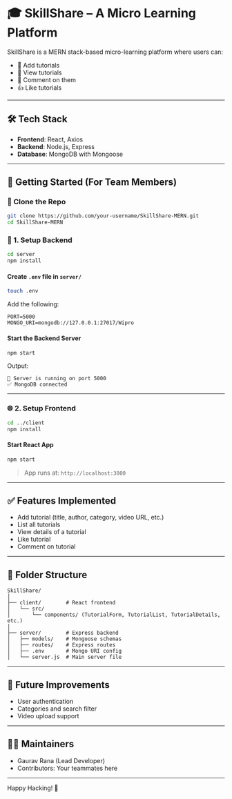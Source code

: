 # 🎓 SkillShare – A Micro Learning Platform

SkillShare is a MERN stack-based micro-learning platform where users can:
- 📌 Add tutorials
- 📖 View tutorials
- 💬 Comment on them
- 👍 Like tutorials

---

## 🛠️ Tech Stack

- **Frontend**: React, Axios
- **Backend**: Node.js, Express
- **Database**: MongoDB with Mongoose

---

## 🚀 Getting Started (For Team Members)

### 🔁 Clone the Repo
```bash
git clone https://github.com/your-username/SkillShare-MERN.git
cd SkillShare-MERN
```

### 🔧 1. Setup Backend
```bash
cd server
npm install
```

#### Create `.env` file in `server/`
```bash
touch .env
```

Add the following:
```
PORT=5000
MONGO_URI=mongodb://127.0.0.1:27017/Wipro
```

#### Start the Backend Server
```bash
npm start
```
Output:
```
🚀 Server is running on port 5000
✅ MongoDB connected
```

---

### 🌐 2. Setup Frontend
```bash
cd ../client
npm install
```

#### Start React App
```bash
npm start
```
> App runs at: `http://localhost:3000`

---

## ✅ Features Implemented
- Add tutorial (title, author, category, video URL, etc.)
- List all tutorials
- View details of a tutorial
- Like tutorial
- Comment on tutorial

---

## 📁 Folder Structure
```
SkillShare/
│
├── client/        # React frontend
│   └── src/
│       └── components/ (TutorialForm, TutorialList, TutorialDetails, etc.)
│
├── server/        # Express backend
│   ├── models/    # Mongoose schemas
│   ├── routes/    # Express routes
│   ├── .env       # Mongo URI config
│   └── server.js  # Main server file
```

---

## 📌 Future Improvements
- User authentication
- Categories and search filter
- Video upload support

---

## 👨‍💻 Maintainers
- Gaurav Rana (Lead Developer)
- Contributors: Your teammates here

---

Happy Hacking! 🚀
